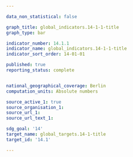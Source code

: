 ```yaml
---

data_non_statistical: false

graph_title: global_indicators.14-1-1-title
graph_type: bar

indicator_number: 14.1.1
indicator_name: global_indicators.14-1-1-title
indicator_sort_order: 14-01-01

published: true
reporting_status: complete


national_geographical_coverage: Berlin
computation_units: Absolute numbers 

source_active_1: true
source_organisation_1: 
source_url_1: 
source_url_text_1: 

sdg_goal: '14'
target_name: global_targets.14-1-title
target_id: '14.1'

---
```


